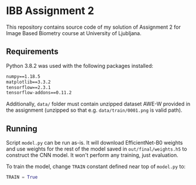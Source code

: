# IBB Assignment 2

This repository contains source code of my solution of Assignment 2 for Image
Based Biometry course at University of Ljubljana.

## Requirements

Python 3.8.2 was used with the following packages installed:

```txt
numpy==1.18.5
matplotlib==3.3.2
tensorflow==2.3.1
tensorflow-addons==0.11.2
```

Additionally, `data/` folder must contain unzipped dataset AWE-W provided in the
assignment (unzipped so that e.g. `data/train/0001.png` is valid path).

## Running

Script `model.py` can be run as-is. It will download EfficientNet-B0 weights and
use weights for the rest of the model saved in `out/final/weights.h5` to
construct the CNN model. It won't perform any training, just evaluation.

To train the model, change `TRAIN` constant defined near top of `model.py` to:

```py
TRAIN = True
```
